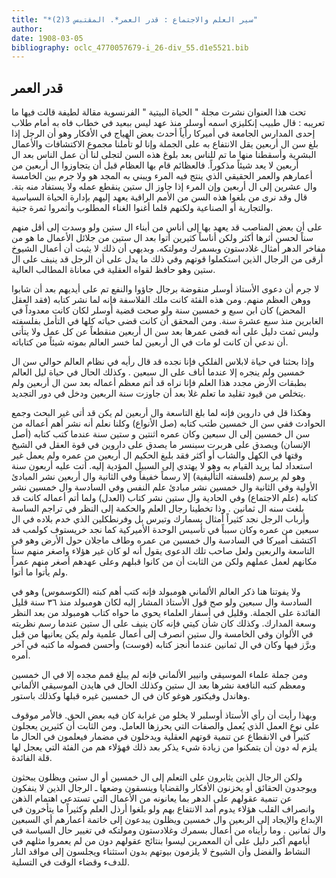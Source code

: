 ```yaml
---
title: "*سير العلم والاجتماع : قدر العمر*. المقتبس 3(2)"
author: 
date: 1908-03-05
bibliography: oclc_4770057679-i_26-div_55.d1e5521.bib
---
```




##  قدر العمر 


 تحت هذا العنوان نشرت مجلة " الحياة البيتية " الفرنسوية مقالة لطيفة قالت فيها ما تعريبه  : قال طبيب إنكليزي اسمه أوسلر منذ عهد ليس ببعيد في خطاب فاه به أمام طلاب  إحدى  المدارس الجامعة في أميركا رأياً أحدث بعض الهياج في الأفكار وهو أن الرجل إذا بلغ سن ال  أربعين  يقل الانتفاع به على الجملة وإنا لو تأملنا مجموع الاكتشافات والأعمال البشرية وأسقطنا منها ما تم للناس بعد بلوغ هذه السن لتجلى لنا أن عمل الناس بعد ال  أربعين  لا يعد شيئاً مذكوراً. فالعظائم قام بها العظام قبل أن يتجاوزوا ال  أربعين  من أعمارهم والعمر الحقيقي الذي ينتج فيه المرء ويبني به المجد هو ولا جرم بين الخامسة وال  عشرين  إلى ال  أربعين  وإن المرء إذا جاوز ال  ستين  ينقطع عمله ولا يستفاد منه بتة. قال وقد نرى من بلغوا هذه السن من الأمم الراقية يعهد إليهم بإدارة الحياة السياسية والتجارية أو الصناعية ولكنهم قلما أغنوا الغناء المطلوب وأثمروا ثمرة جنية. 

 على أن بعض المناصب قد يعهد بها إلى أناس من أبناء ال  ستين  ولو وسدت إلى أقل منهم سناً لحسن أثرها أكثر ولكن أناساً كثيرين أتوا بعد ال  ستين  من جلائل الأعمال ما هو من مفاخر الدهر أمثال غلادستون وبسمرك ومولتكه. وبديهي أن ذلك لا يثبت أن أعمال الشيوخ أرقى من الرجال الذين استكملوا قوتهم وفي ذلك ما يدل على أن الرجل قد ينيف على ال  ستين  وهو حافظ لقواه العقلية في معاناة المطالب العالية. 

 لا جرم أن دعوى الأستاذ أوسلر منقوضة برجال جاؤوا والنفع تم على أيديهم بعد أن شابوا ووهن العظم منهم. ومن هذه الفئة كانت ملك الفلاسفة فإنه لما نشر كتابه (فقد العقل المحض) كان ابن  سبع  و  خمسين  سنة ولو صحت قضية أوسلر لكان كانت معدوداً في   الغابرين منذ  سبع  عشرة  سنة. ومن المحقق أن كانت قضى حياته كلها في   التأمل بفلسفته وليس ثمت دليل على أنه قضى عمرها بعد سن ال  أربعين  منقطعاً عن كل عمل ولا يتأتى أن ندعي أن كانت لو مات في ال  أربعين  لما خسر العالم بموته شيئاً من كتاباته. 

 وإذا بحثنا في حياة لابلاس الفلكي فإنا نجده قد قال رأيه في نظام العالم حوالي سن ال  خمسين  ولم ينجره إلا عندما أناف على ال  سبعين  . وكذلك الحال في حياة ليل العالم بطبقات الأرض مجدد هذا العلم فإنا نراه قد أتم معظم أعماله بعد سن ال  أربعين  ولم يتخلص من قيود تقليد ما تعلم غلا بعد أن جاوزت سنة الربعين ودخل في دور التجديد. 

 وهكذا قل في داروين فإنه لما بلغ التاسعة وال  أربعين  لم يكن قد أتى غير البحث وجمع الحوادث ففي سن ال  خمسين  طتب كتابه (صل الأنواع) وكلنا نعلم أنه نشر أهم أعماله من سن ال  خمسين  إلى ال  سبعين  وكان عمره  اثنتين  و  ستين  سنة عندما كتب كتابه (أصل الإنسان) ويصدق على هربرت سبنسر ما يصدق على داروين في قوة العقل في الشيخ وقتها في الكهل والشاب أو أكثر فقد بلبغ الحكيم ال  أربعين  من عمره ولم يعمل غير استعداد لما يريد القيام به وهو لا يهتدي إلى السبيل المؤدية إليه. أتت عليه  أربعون  سنة وهو لم يرسم (فلسفته التأليفية) إلا رسماً خفيفاً وفي الثانية وال  أربعين  نشر المبادئ الأولية وفي الثانية وال  خمسين  نشر مبادئ علم النفس وفي السادسة وال  خمسين  نشر كتابه (علم الاجتماع) وفي الحادية وال  ستين  نشر كتاب (العدل) ولما أتم أعماله كانت قد بلغت سنه ال  ثمانين  . وذا تخطينا رجال العلم والحكمة إلى النظر في تراجم الساسة وأرباب الرجل نجد كثيراً أمثال بسمارك وتيرس بل وفرنطكلين الذي خدم بلاده في ال  سبعين  من عمره وكان سبباً في تأسيس الوحدة الأميركية كما نجد خريستوف كولمب قد اكتشف أميركا في السادسة وال  خمسين  من عمره وطاف ماجلان حول الأرض وهو في التاسعة والربعين ولعل صاحب تلك الدعوى يقول أنه لو كان غير هؤلاء واصغر منهم سناً مكانهم لعمل عملهم ولكن من الثابت أن من كانوا قبلهم وعلى عهدهم أصغر منهم عمراً ولم يأتوا ما أتوا. 

 ولا يفوتنا هنا ذكر العالم الألماني هومبولد فإنه كتب أهم كبته (الكوسموس) وهو في السادسة وال  سبعين  ولو صح قول الأستاذ المشار إليه لكان هومبولد منذ  ٣٦  سنة قليل الفائدة على الجملة. وقليل في أسفار العلماء يحوي ما حواه كتاب هومبولد من بعد النظر وسعة   المدارك. وكذلك كان شأن كيتي فإنه كان ينيف على ال  ستين  عندما رسم نظريته في الألوان وفي الخامسة وال  ستين  انصرف إلى أعمال علمية ولم يكن يعانيها من قبل وبرَّز فيها وكان في ال  ثمانين  عندما أنجز كتابه (فوست) وأحسن فصوله ما كتبه في آخر أمره. 

 ومن جملة علماء الموسيقى وانيير الألماني فإنه لم يبلغ قمم مجده إلا في ال  خمسين  ومعظم   كتبه النافعة نشرها بعد ال  ستين  وكذلك الحال في هايدن الموسيقي الألماني وهاندل وفيكتور هوغو كان في ال  خمسين  غيره قبلها وكذلك باستور. 

 وبهذا رأيت أن رأي الأستاذ أوسلبر لا يخلو من غرابة كان فيه بعض الحق. فالأمر موقوف على نوع العمل الذي يُعمل والصفات التي يحرزها العامل. ومن الثابت أن كثيرين يعجلون كثيراً في الانقطاع عن تنمية قوتهم العقلية ويدخلون في مضمار فيعلمون في الحال ما يلزم له دون أن يتمكنوا من زيادة شيء يذكر بعد ذلك فهؤلاء هم من الفئة التي يعجل لها قلة الفائدة. 

 ولكن الرجال الذين يثابرون على التعلم إلى ال  خمسين  أو ال  ستين  ويظلون يبحثون ويوجدون الحقائق أو يخزنون الأفكار والقضايا وينسقون وضعها ـ الرجال الذين لا ينفكون عن تنمية عقولهم على الدهر بما يعانونه من الأعمال التي تستدعي اهتمام الذهن وانصراف القلب هؤلاء يدوم أمد الانتفاع بهم ولو بلغوا أرذل العلم وكثيراً ما يتأخرون في الإبداع والإيجاد إلى الربعين وال  خمسين  ويظلون يبدعون إلى خاتمة أعمارهم أي السبعين وال  ثمانين  . وما رأيناه من أعمال بسمرك وغلادستون ومولتكه في تغيير حال السياسة في أيامهم أكبر دليل على أن المعمرين ليسوا بنتائج عقولهم دون من لم يعمروا مثلهم في النشاط والفضل وأن الشيوخ لا يلزمون بيوتهم بدون استثناء ويجلسون إلى مواقد النار للدفء وقضاء الوقت في التسلية. 
